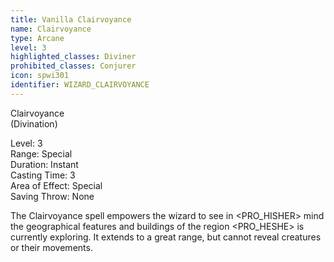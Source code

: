 ```yaml
---
title: Vanilla Clairvoyance
name: Clairvoyance
type: Arcane
level: 3
highlighted_classes: Diviner
prohibited_classes: Conjurer
icon: spwi301
identifier: WIZARD_CLAIRVOYANCE
---
```

Clairvoyance  
(Divination)  
  
Level: 3  
Range: Special  
Duration: Instant  
Casting Time: 3  
Area of Effect: Special  
Saving Throw: None  
  
The Clairvoyance spell empowers the wizard to see in &lt;PRO_HISHER&gt; mind the geographical features and buildings of the region &lt;PRO_HESHE&gt; is currently exploring. It extends to a great range, but cannot reveal creatures or their movements.  
